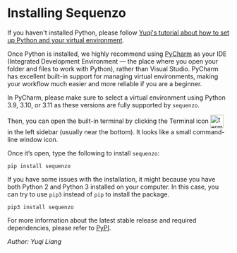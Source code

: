 <!--
 * @Author: Yuqi Liang dawson1900@live.com
 * @Date: 2025-09-13 09:57:04
 * @LastEditors: Yuqi Liang dawson1900@live.com
 * @LastEditTime: 2025-09-16 13:52:36
 * @FilePath: /SequenzoWebsite/docs/en/basics/installing.md
 * @Description: 这是默认设置,请设置`customMade`, 打开koroFileHeader查看配置 进行设置: https://github.com/OBKoro1/koro1FileHeader/wiki/%E9%85%8D%E7%BD%AE
-->
# Installing Sequenzo

If you haven't installed Python, please follow [Yuqi's tutorial about how to set up Python and your virtual environment](https://www.yuqi-liang.tech/blog/setup-python-virtual-environment/).

Once Python is installed, we highly recommend using [PyCharm](https://www.jetbrains.com/pycharm/download/) as your IDE (Integrated Development Environment — the place where you open your folder and files to work with Python), rather than Visual Studio. PyCharm has excellent built-in support for managing virtual environments, making your workflow much easier and more reliable if you are a beginner.

In PyCharm, please make sure to select a virtual environment using Python 3.9, 3.10, or 3.11 as these versions are fully supported by `sequenzo`.

Then, you can open the built-in terminal by clicking the Terminal icon
<img src="https://github.com/user-attachments/assets/1e9e3af0-4286-47ba-aa88-29c3288cb7cb" alt="terminal icon" width="30" style="display:inline; vertical-align:middle;">
in the left sidebar (usually near the bottom). It looks like a small command-line window icon.

Once it’s open, type the following to install `sequenzo`:

```
pip install sequenzo
```

If you have some issues with the installation, it might because you have both Python 2 and Python 3 installed on your computer. In this case, you can try to use `pip3` instead of `pip` to install the package.

```
pip3 install sequenzo
```

For more information about the latest stable release and required dependencies, please refer to [PyPI](https://pypi.org/project/sequenzo/). 

*Author: Yuqi Liang*